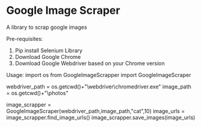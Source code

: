 # Google Image Scraper
 A library to scrap google images
 
 Pre-requisites:
 1. Pip install Selenium Library
 2. Download Google Chrome 
 3. Download Google Webdriver based on your Chrome version
 
 
Usage:
import os
from GoogleImageScrapper import GoogleImageScraper


webdriver_path = os.getcwd()+"\\webdriver\\chromedriver.exe"
image_path = os.getcwd()+"\\photos"

image_scrapper = GoogleImageScraper(webdriver_path,image_path,"cat",10)
image_urls = image_scrapper.find_image_urls()
image_scrapper.save_images(image_urls)
